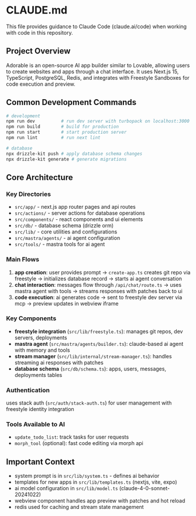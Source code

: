 # CLAUDE.md

This file provides guidance to Claude Code (claude.ai/code) when working with code in this repository.

## Project Overview

Adorable is an open-source AI app builder similar to Lovable, allowing users to create websites and apps through a chat interface. It uses Next.js 15, TypeScript, PostgreSQL, Redis, and integrates with Freestyle Sandboxes for code execution and preview.

## Common Development Commands

```bash
# development
npm run dev          # run dev server with turbopack on localhost:3000
npm run build        # build for production
npm run start        # start production server
npm run lint         # run next lint

# database
npx drizzle-kit push # apply database schema changes
npx drizzle-kit generate # generate migrations
```

## Core Architecture

### Key Directories
- `src/app/` - next.js app router pages and api routes
- `src/actions/` - server actions for database operations  
- `src/components/` - react components and ui elements
- `src/db/` - database schema (drizzle orm)
- `src/lib/` - core utilities and configurations
- `src/mastra/agents/` - ai agent configuration
- `src/tools/` - mastra tools for ai agent

### Main Flows

1. **app creation**: user provides prompt → `create-app.ts` creates git repo via freestyle → initializes database record → starts ai agent conversation
2. **chat interaction**: messages flow through `/api/chat/route.ts` → uses mastra agent with tools → streams responses with patches back to ui
3. **code execution**: ai generates code → sent to freestyle dev server via mcp → preview updates in webview iframe

### Key Components

- **freestyle integration** (`src/lib/freestyle.ts`): manages git repos, dev servers, deployments
- **mastra agent** (`src/mastra/agents/builder.ts`): claude-based ai agent with memory and tools
- **stream manager** (`src/lib/internal/stream-manager.ts`): handles streaming ai responses with patches
- **database schema** (`src/db/schema.ts`): apps, users, messages, deployments tables

### Authentication
uses stack auth (`src/auth/stack-auth.ts`) for user management with freestyle identity integration

### Tools Available to AI
- `update_todo_list`: track tasks for user requests
- `morph_tool` (optional): fast code editing via morph api

## Important Context

- system prompt is in `src/lib/system.ts` - defines ai behavior
- templates for new apps in `src/lib/templates.ts` (nextjs, vite, expo)
- ai model configuration in `src/lib/model.ts` (claude-4-0-sonnet-20241022)
- webview component handles app preview with patches and hot reload
- redis used for caching and stream state management